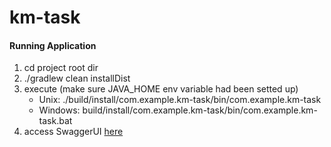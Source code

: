 # km-task

#### Running Application

1) cd project root dir
2) ./gradlew clean installDist
3) execute (make sure JAVA_HOME env variable had been setted up)
   * Unix: ./build/install/com.example.km-task/bin/com.example.km-task
   * Windows: build/install/com.example.km-task/bin/com.example.km-task.bat
4) access SwaggerUI [here](https://localhost:8443/swagger-ui/index.html?url=/openapi.json)